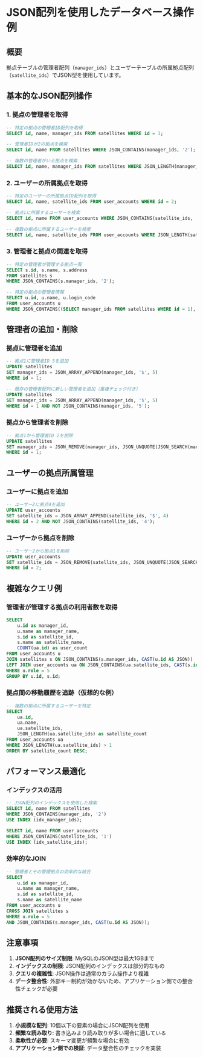# JSON配列を使用したデータベース操作例

## 概要
拠点テーブルの管理者配列（`manager_ids`）とユーザーテーブルの所属拠点配列（`satellite_ids`）でJSON型を使用しています。

## 基本的なJSON配列操作

### 1. 拠点の管理者を取得
```sql
-- 特定の拠点の管理者ID配列を取得
SELECT id, name, manager_ids FROM satellites WHERE id = 1;

-- 管理者IDが2の拠点を検索
SELECT id, name FROM satellites WHERE JSON_CONTAINS(manager_ids, '2');

-- 複数の管理者がいる拠点を検索
SELECT id, name, manager_ids FROM satellites WHERE JSON_LENGTH(manager_ids) > 1;
```

### 2. ユーザーの所属拠点を取得
```sql
-- 特定のユーザーの所属拠点ID配列を取得
SELECT id, name, satellite_ids FROM user_accounts WHERE id = 2;

-- 拠点1に所属するユーザーを検索
SELECT id, name FROM user_accounts WHERE JSON_CONTAINS(satellite_ids, '1');

-- 複数の拠点に所属するユーザーを検索
SELECT id, name, satellite_ids FROM user_accounts WHERE JSON_LENGTH(satellite_ids) > 1;
```

### 3. 管理者と拠点の関連を取得
```sql
-- 特定の管理者が管理する拠点一覧
SELECT s.id, s.name, s.address 
FROM satellites s 
WHERE JSON_CONTAINS(s.manager_ids, '2');

-- 特定の拠点の管理者情報
SELECT u.id, u.name, u.login_code 
FROM user_accounts u 
WHERE JSON_CONTAINS((SELECT manager_ids FROM satellites WHERE id = 1), CAST(u.id AS JSON));
```

## 管理者の追加・削除

### 拠点に管理者を追加
```sql
-- 拠点1に管理者ID 5を追加
UPDATE satellites 
SET manager_ids = JSON_ARRAY_APPEND(manager_ids, '$', 5) 
WHERE id = 1;

-- 既存の管理者配列に新しい管理者を追加（重複チェック付き）
UPDATE satellites 
SET manager_ids = JSON_ARRAY_APPEND(manager_ids, '$', 5) 
WHERE id = 1 AND NOT JSON_CONTAINS(manager_ids, '5');
```

### 拠点から管理者を削除
```sql
-- 拠点1から管理者ID 2を削除
UPDATE satellites 
SET manager_ids = JSON_REMOVE(manager_ids, JSON_UNQUOTE(JSON_SEARCH(manager_ids, 'one', '2'))) 
WHERE id = 1;
```

## ユーザーの拠点所属管理

### ユーザーに拠点を追加
```sql
-- ユーザー2に拠点4を追加
UPDATE user_accounts 
SET satellite_ids = JSON_ARRAY_APPEND(satellite_ids, '$', 4) 
WHERE id = 2 AND NOT JSON_CONTAINS(satellite_ids, '4');
```

### ユーザーから拠点を削除
```sql
-- ユーザー2から拠点1を削除
UPDATE user_accounts 
SET satellite_ids = JSON_REMOVE(satellite_ids, JSON_UNQUOTE(JSON_SEARCH(satellite_ids, 'one', '1'))) 
WHERE id = 2;
```

## 複雑なクエリ例

### 管理者が管理する拠点の利用者数を取得
```sql
SELECT 
    u.id as manager_id,
    u.name as manager_name,
    s.id as satellite_id,
    s.name as satellite_name,
    COUNT(ua.id) as user_count
FROM user_accounts u
JOIN satellites s ON JSON_CONTAINS(s.manager_ids, CAST(u.id AS JSON))
LEFT JOIN user_accounts ua ON JSON_CONTAINS(ua.satellite_ids, CAST(s.id AS JSON))
WHERE u.role = 5
GROUP BY u.id, s.id;
```

### 拠点間の移動履歴を追跡（仮想的な例）
```sql
-- 複数の拠点に所属するユーザーを特定
SELECT 
    ua.id,
    ua.name,
    ua.satellite_ids,
    JSON_LENGTH(ua.satellite_ids) as satellite_count
FROM user_accounts ua
WHERE JSON_LENGTH(ua.satellite_ids) > 1
ORDER BY satellite_count DESC;
```

## パフォーマンス最適化

### インデックスの活用
```sql
-- JSON配列のインデックスを使用した検索
SELECT id, name FROM satellites 
WHERE JSON_CONTAINS(manager_ids, '2') 
USE INDEX (idx_manager_ids);

SELECT id, name FROM user_accounts 
WHERE JSON_CONTAINS(satellite_ids, '1') 
USE INDEX (idx_satellite_ids);
```

### 効率的なJOIN
```sql
-- 管理者とその管理拠点の効率的な結合
SELECT 
    u.id as manager_id,
    u.name as manager_name,
    s.id as satellite_id,
    s.name as satellite_name
FROM user_accounts u
CROSS JOIN satellites s
WHERE u.role = 5 
AND JSON_CONTAINS(s.manager_ids, CAST(u.id AS JSON));
```

## 注意事項

1. **JSON配列のサイズ制限**: MySQLのJSON型は最大1GBまで
2. **インデックスの制限**: JSON配列のインデックスは部分的なもの
3. **クエリの複雑性**: JSON操作は通常のカラム操作より複雑
4. **データ整合性**: 外部キー制約が効かないため、アプリケーション側での整合性チェックが必要

## 推奨される使用方法

1. **小規模な配列**: 10個以下の要素の場合にJSON配列を使用
2. **頻繁な読み取り**: 書き込みより読み取りが多い場合に適している
3. **柔軟性が必要**: スキーマ変更が頻繁な場合に有効
4. **アプリケーション側での検証**: データ整合性のチェックを実装 